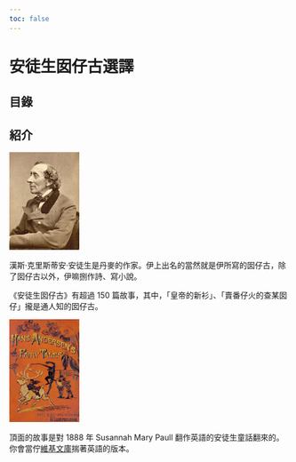 ```yaml
---
toc: false
---
```


# 安徒生囡仔古選譯

## 目錄

## 紹介

<img src="images/andersen.jpg" width=25%>

漢斯·克里斯蒂安·安徒生是丹麥的作家。伊上出名的當然就是伊所寫的囡仔古，除了囡仔古以外，伊嘛捌作詩、寫小說。

《安徒生囡仔古》有超過 150 篇故事，其中，「皇帝的新衫」、「賣番仔火的查某囡仔」攏是通人知的囡仔古。

<img src="images/cover.png" width=25%>

頂面的故事是對 1888 年 Susannah Mary Paull 翻作英語的安徒生童話翻來的。
你會當佇[維基文庫](https://en.wikisource.org/wiki/Hans_Andersen%27s_Fairy_Tales)揣著英語的版本。